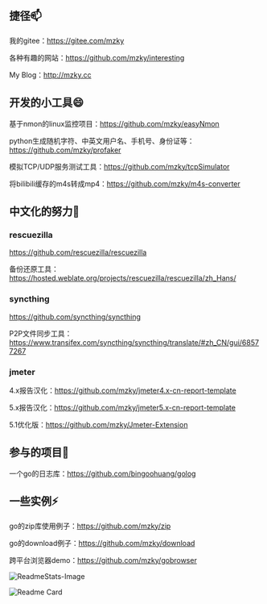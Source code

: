 ## 捷径📫

我的gitee：https://gitee.com/mzky

各种有趣的网站：https://github.com/mzky/interesting

My Blog：http://mzky.cc

## 开发的小工具😄

基于nmon的linux监控项目：https://github.com/mzky/easyNmon

python生成随机字符、中英文用户名、手机号、身份证等：https://github.com/mzky/profaker

模拟TCP/UDP服务测试工具：https://github.com/mzky/tcpSimulator

将bilibili缓存的m4s转成mp4：https://github.com/mzky/m4s-converter

## 中文化的努力🌱

### rescuezilla
https://github.com/rescuezilla/rescuezilla

备份还原工具：https://hosted.weblate.org/projects/rescuezilla/rescuezilla/zh_Hans/


### syncthing
https://github.com/syncthing/syncthing

P2P文件同步工具：https://www.transifex.com/syncthing/syncthing/translate/#zh_CN/gui/68577267 


### jmeter

4.x报告汉化：https://github.com/mzky/jmeter4.x-cn-report-template

5.x报告汉化：https://github.com/mzky/jmeter5.x-cn-report-template

5.1优化版：https://github.com/mzky/Jmeter-Extension

## 参与的项目👯

一个go的日志库：https://github.com/bingoohuang/golog


## 一些实例⚡

go的zip库使用例子：https://github.com/mzky/zip

go的download例子：https://github.com/mzky/download

跨平台浏览器demo：https://github.com/mzky/gobrowser



![ReadmeStats-Image](https://github-readme-stats.vercel.app/api/top-langs/?username=mzky&layout=compact&theme=dark&hide=HTML,Batchfile,Less,CSS)

![Readme Card](https://github-readme-stats.vercel.app/api?username=mzky&show_icons=true&theme=dark)



